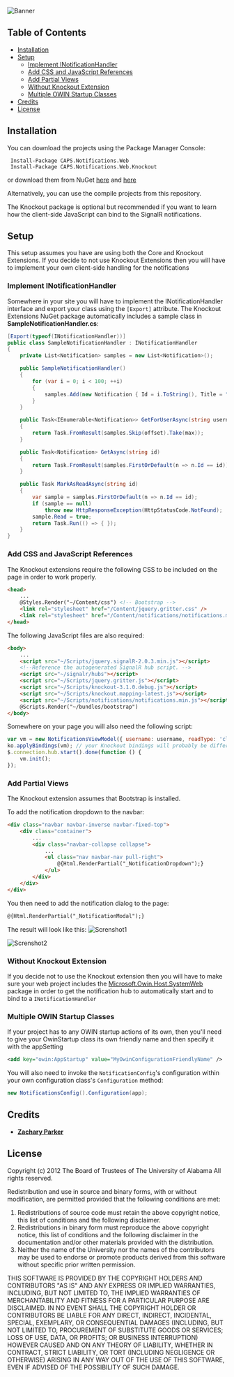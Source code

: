 ![Banner](https://raw.githubusercontent.com/uacaps/ResourceRepo/master/SignalRNotifications/SignalRNotificationsBanner.png)

## Table of Contents
* [Installation](#installation)
* [Setup](#setup)
	* [Implement INotificationHandler](#implement-inotificationhandler)
	* [Add CSS and JavaScript References](#add-css-and-javascript-references)
	* [Add Partial Views](#add-partial-views)
	* [Without Knockout Extension](#without-knockout-extension)
    * [Multiple OWIN Startup Classes](#multiple-owin-startup-classes)
* [Credits](#credits)
* [License](#license)

## Installation

You can download the projects using the Package Manager Console:

     Install-Package CAPS.Notifications.Web
     Install-Package CAPS.Notifications.Web.Knockout
     
or download them from NuGet [here](https://www.nuget.org/packages/CAPS.Notifications.Web/) and [here](https://www.nuget.org/packages/CAPS.Notifications.Web.Knockout/)
     
Alternatively, you can use the compile projects from this repository. 

The Knockout package is optional but recommended if you want to learn how the client-side JavaScript can bind to the SignalR notifications.

## Setup

This setup assumes you have are using both the Core and Knockout Extensions. If you decide to not use Knockout Extensions then you will have to implement your own client-side handling for the notifications

### Implement INotificationHandler

Somewhere in your site you will have to implement the INotificationHandler interface and export your class using the <code>[Export]</code> attribute. The Knockout Extensions NuGet package automatically includes a sample class in **SampleNotificationHandler.cs**:

```csharp
[Export(typeof(INotificationHandler))]
public class SampleNotificationHandler : INotificationHandler
{
	private List<Notification> samples = new List<Notification>();

	public SampleNotificationHandler()
	{
		for (var i = 0; i < 100; ++i)
		{
			samples.Add(new Notification { Id = i.ToString(), Title = "Sample Notification " + i.ToString(), Text = "This is a sample notification", Image = "/Content/notifications/sign_warning.png", Url = "#", DateTime = DateTime.Now });
		}
	}

	public Task<IEnumerable<Notification>> GetForUserAsync(string username, int offset, int max)
	{
		return Task.FromResult(samples.Skip(offset).Take(max));
	}

	public Task<Notification> GetAsync(string id)
	{
		return Task.FromResult(samples.FirstOrDefault(n => n.Id == id));
	}

	public Task MarkAsReadAsync(string id)
	{
		var sample = samples.FirstOrDefault(n => n.Id == id);
		if (sample == null)
			throw new HttpResponseException(HttpStatusCode.NotFound);
		sample.Read = true;
		return Task.Run(() => { });
	}
}
```

### Add CSS and JavaScript References

The Knockout extensions require the following CSS to be included on the page in order to work properly.

```html
<head>
    ...
    @Styles.Render("~/Content/css") <!-- Bootstrap -->
    <link rel="stylesheet" href="/Content/jquery.gritter.css" />
    <link rel="stylesheet" href="/Content/notifications/notifications.min.css" />
</head>
```

The following JavaScript files are also required:

```html
<body>
	...
	<script src="~/Scripts/jquery.signalR-2.0.3.min.js"></script>
    <!--Reference the autogenerated SignalR hub script. -->
    <script src="~/signalr/hubs"></script>
    <script src="~/Scripts/jquery.gritter.js"></script>
    <script src="~/Scripts/knockout-3.1.0.debug.js"></script>
    <script src="~/Scripts/knockout.mapping-latest.js"></script>
    <script src="~/Scripts/notifications/notifications.min.js"></script>
    @Scripts.Render("~/bundles/bootstrap")
</body>
```
Somewhere on your page you will also need the following script:

```js
var vm = new NotificationsViewModel({ username: username, readType: 'click' });
ko.applyBindings(vm); // your Knockout bindings will probably be different
$.connection.hub.start().done(function () {
	vm.init();
});
```
### Add Partial Views

The Knockout extension assumes that Bootstrap is installed. 

To add the notification dropdown to the navbar:

```html
<div class="navbar navbar-inverse navbar-fixed-top">
	<div class="container">
		...
		<div class="navbar-collapse collapse">
			...
			<ul class="nav navbar-nav pull-right">
				@{Html.RenderPartial("_NotificationDropdown");}
			</ul>
		</div>
	</div>
</div>
```

You then need to add the notification dialog to the page:
```html
@{Html.RenderPartial("_NotificationModal");}
```

The result will look like this:
![Screnshot1](https://raw.githubusercontent.com/uacaps/ResourceRepo/master/SignalRNotifications/SignalRNotificationsScreenshot1.png)

![Screnshot2](https://raw.githubusercontent.com/uacaps/ResourceRepo/master/SignalRNotifications/SignalRNotificationsScreenshot2.png)

### Without Knockout Extension

If you decide not to use the Knockout extension then you will have to make sure your web project includes the [Microsoft.Owin.Host.SystemWeb](https://www.nuget.org/packages/Microsoft.Owin.Host.SystemWeb/) package in order to get the notification hub to automatically start and to bind to a <code>INotificationHandler</code>

### Multiple OWIN Startup Classes

If your project has to any OWIN startup actions of its own, then you'll need to give your OwinStartup class its own friendly name and then specify it with the appSetting 

```xml
<add key="owin:AppStartup" value="MyOwinConfigurationFriendlyName" />
```

You will also need to invoke the <code>NotificationConfig</code>'s configuration within your own configuration class's <code>Configuration</code> method:

```csharp
new NotificationsConfig().Configuration(app);
```

## Credits

* [**Zachary Parker**](https://github.com/zaparker)

## License

Copyright (c) 2012 The Board of Trustees of The University of Alabama
All rights reserved.

Redistribution and use in source and binary forms, with or without
modification, are permitted provided that the following conditions
are met:

 1. Redistributions of source code must retain the above copyright
    notice, this list of conditions and the following disclaimer.
 2. Redistributions in binary form must reproduce the above copyright
    notice, this list of conditions and the following disclaimer in the
    documentation and/or other materials provided with the distribution.
 3. Neither the name of the University nor the names of the contributors
    may be used to endorse or promote products derived from this software
    without specific prior written permission.

THIS SOFTWARE IS PROVIDED BY THE COPYRIGHT HOLDERS AND CONTRIBUTORS
"AS IS" AND ANY EXPRESS OR IMPLIED WARRANTIES, INCLUDING, BUT NOT
LIMITED TO, THE IMPLIED WARRANTIES OF MERCHANTABILITY AND FITNESS
FOR A PARTICULAR PURPOSE ARE DISCLAIMED. IN NO EVENT SHALL
THE COPYRIGHT HOLDER OR CONTRIBUTORS BE LIABLE FOR ANY DIRECT,
INDIRECT, INCIDENTAL, SPECIAL, EXEMPLARY, OR CONSEQUENTIAL DAMAGES
(INCLUDING, BUT NOT LIMITED TO, PROCUREMENT OF SUBSTITUTE GOODS OR
SERVICES; LOSS OF USE, DATA, OR PROFITS; OR BUSINESS INTERRUPTION)
HOWEVER CAUSED AND ON ANY THEORY OF LIABILITY, WHETHER IN CONTRACT,
STRICT LIABILITY, OR TORT (INCLUDING NEGLIGENCE OR OTHERWISE)
ARISING IN ANY WAY OUT OF THE USE OF THIS SOFTWARE, EVEN IF ADVISED
OF THE POSSIBILITY OF SUCH DAMAGE.
